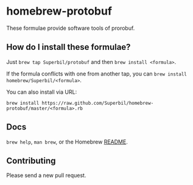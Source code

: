 # homebrew-protobuf #

These formulae provide software tools of prorobuf.


## How do I install these formulae? ##

Just `brew tap Superbil/protobuf` and then `brew install <formula>`.

If the formula conflicts with one from another tap, you can `brew install homebrew/Superbil/<formula>`.

You can also install via URL:

`brew install https://raw.github.com/Superbil/homebrew-protobuf/master/<formula>.rb`


## Docs ##

`brew help`, `man brew`, or the Homebrew [README](https://github.com/Homebrew/homebrew/tree/master/share/doc/homebrew#readme).


## Contributing ##

Please send a new pull request.
